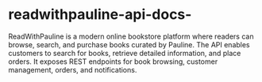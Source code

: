 # readwithpauline-api-docs-
ReadWithPauline is a modern online bookstore platform where readers can browse, search, and purchase books curated by Pauline. The API enables customers to search for books, retrieve detailed information, and place orders. It exposes REST endpoints for book browsing, customer management, orders, and notifications.
